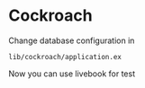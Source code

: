 # Cockroach


Change database configuration in 
``` 
lib/cockroach/application.ex 

```

Now you can use livebook for test

[]("img/img1.png")
[]("img/img2.png")
[]("img/img3.png")

